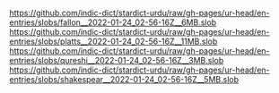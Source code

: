 https://github.com/indic-dict/stardict-urdu/raw/gh-pages/ur-head/en-entries/slobs/fallon__2022-01-24_02-56-16Z__6MB.slob  
https://github.com/indic-dict/stardict-urdu/raw/gh-pages/ur-head/en-entries/slobs/platts__2022-01-24_02-56-16Z__11MB.slob  
https://github.com/indic-dict/stardict-urdu/raw/gh-pages/ur-head/en-entries/slobs/qureshi__2022-01-24_02-56-16Z__3MB.slob  
https://github.com/indic-dict/stardict-urdu/raw/gh-pages/ur-head/en-entries/slobs/shakespear__2022-01-24_02-56-16Z__5MB.slob  
